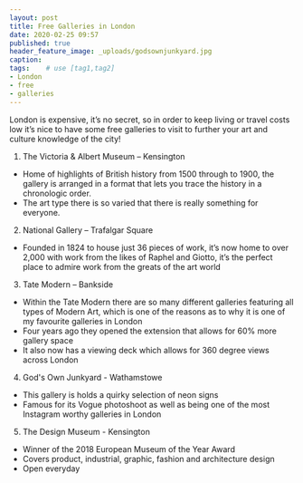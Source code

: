 ```yaml
---
layout: post
title: Free Galleries in London
date: 2020-02-25 09:57
published: true
header_feature_image: _uploads/godsownjunkyard.jpg
caption:
tags:    # use [tag1,tag2]
- London
- free
- galleries
---
```


London is expensive, it’s no secret, so in order to keep living or travel costs low it’s nice to have some free galleries to visit to further your art and culture knowledge of the city!

1. The Victoria & Albert Museum – Kensington
- Home of highlights of British history from 1500 through to 1900, the gallery is arranged in a format that lets you trace the history in a chronologic order.
- The art type there is so varied that there is really something for everyone.

2. National Gallery – Trafalgar Square
- Founded in 1824 to house just 36 pieces of work, it’s now home to over 2,000 with work from the likes of Raphel and Giotto, it’s the perfect place to admire work from the greats of the art world

3. Tate Modern – Bankside
- Within the Tate Modern there are so many different galleries featuring all types of Modern Art, which is one of the reasons as to why it is one of my favourite galleries in London
- Four years ago they opened the extension that allows for 60% more gallery space
- It also now has a viewing deck which allows for 360 degree views across London

4. God's Own Junkyard - Wathamstowe
- This gallery is holds a quirky selection of neon signs
- Famous for its Vogue photoshoot as well as being one of the most Instagram worthy galleries in London

5. The Design Museum - Kensington
- Winner of the 2018 European Museum of the Year Award
- Covers product, industrial, graphic, fashion and architecture design
- Open everyday
